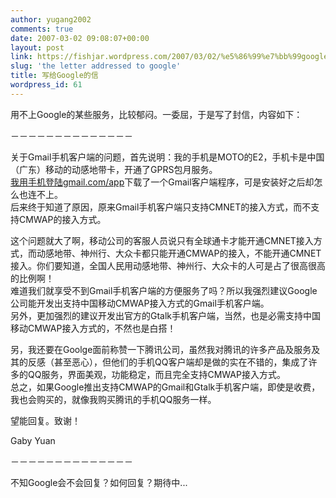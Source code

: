 ```yaml
---
author: yugang2002
comments: true
date: 2007-03-02 09:08:07+00:00
layout: post
link: https://fishjar.wordpress.com/2007/03/02/%e5%86%99%e7%bb%99google%e7%9a%84%e4%bf%a1/
slug: 'the letter addressed to google'
title: 写给Google的信
wordpress_id: 61
---
```


用不上Google的某些服务，比较郁闷。一委屈，于是写了封信，内容如下：




－－－－－－－－－－－－－－







关于Gmail手机客户端的问题，首先说明：我的手机是MOTO的E2，手机卡是中国（广东）移动的动感地带卡，开通了GPRS包月服务。  
[我用手机登陆gmail.com/app](http://xn--gmail-1l6j8my05a6r5a60c8r1k.com/app)下载了一个Gmail客户端程序，可是安装好之后却怎么也连不上。  
后来终于知道了原因，原来Gmail手机客户端只支持CMNET的接入方式，而不支持CMWAP的接入方式。  

这个问题就大了啊，移动公司的客服人员说只有全球通卡才能开通CMNET接入方式，而动感地带、神州行、大众卡都只能开通CMWAP的接入，不能开通CMNET接入。你们要知道，全国人民用动感地带、神州行、大众卡的人可是占了很高很高的比例啊！  
难道我们就享受不到Gmail手机客户端的方便服务了吗？所以我强烈建议Google公司能开发出支持中国移动CMWAP接入方式的Gmail手机客户端。  
另外，更加强烈的建议开发出官方的Gtalk手机客户端，当然，也是必需支持中国移动CMWAP接入方式的，不然也是白搭！
  
另，我还要在Goolge面前称赞一下腾讯公司，虽然我对腾讯的许多产品及服务及其的反感（甚至恶心），但他们的手机QQ客户端却是做的实在不错的，集成了许多的QQ服务，界面美观，功能稳定，而且完全支持CMWAP接入方式。  
总之，如果Google推出支持CMWAP的Gmail和Gtalk手机客户端，即使是收费，我也会购买的，就像我购买腾讯的手机QQ服务一样。


望能回复。致谢！


Gaby Yuan


－－－－－－－－－－－－－－


不知Google会不会回复？如何回复？期待中...
